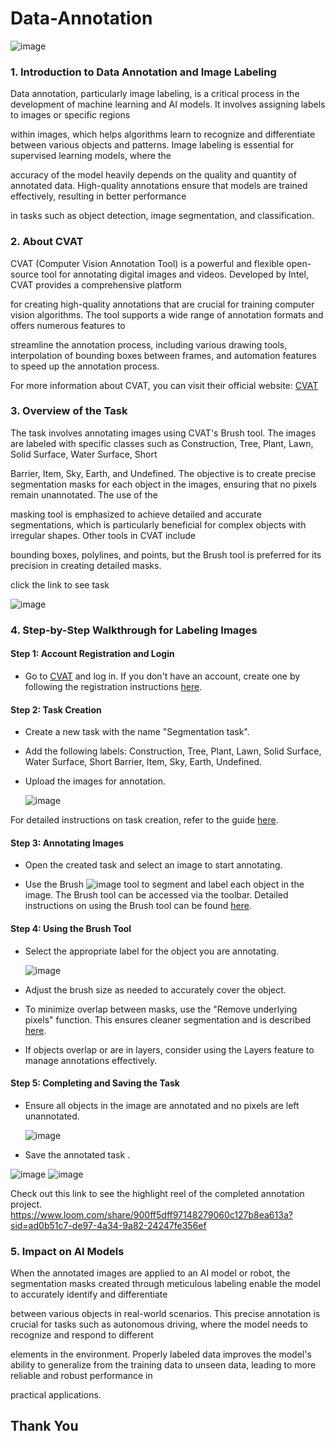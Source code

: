 # Data-Annotation

![image](https://github.com/user-attachments/assets/742187f0-4f7b-4dc2-a710-233923208ec7)

### 1. Introduction to Data Annotation and Image Labeling

Data annotation, particularly image labeling, is a critical process in the development of machine learning and AI models. It involves assigning labels to images or specific regions 

within images, which helps algorithms learn to recognize and differentiate between various objects and patterns. Image labeling is essential for supervised learning models, where the 

accuracy of the model heavily depends on the quality and quantity of annotated data. High-quality annotations ensure that models are trained effectively, resulting in better performance 

in tasks such as object detection, image segmentation, and classification.

### 2. About CVAT

CVAT (Computer Vision Annotation Tool) is a powerful and flexible open-source tool for annotating digital images and videos. Developed by Intel, CVAT provides a comprehensive platform 

for creating high-quality annotations that are crucial for training computer vision algorithms. The tool supports a wide range of annotation formats and offers numerous features to 

streamline the annotation process, including various drawing tools, interpolation of bounding boxes between frames, and automation features to speed up the annotation process.

For more information about CVAT, you can visit their official website: [CVAT](https://cvat.ai/)

### 3. Overview of the Task

The task involves annotating images using CVAT's Brush tool. The images are labeled with specific classes such as Construction, Tree, Plant, Lawn, Solid Surface, Water Surface, Short 

Barrier, Item, Sky, Earth, and Undefined. The objective is to create precise segmentation masks for each object in the images, ensuring that no pixels remain unannotated. The use of the 

masking tool is emphasized to achieve detailed and accurate segmentations, which is particularly beneficial for complex objects with irregular shapes. Other tools in CVAT include 

bounding boxes, polylines, and points, but the Brush tool is preferred for its precision in creating detailed masks.

click the link to see task

![image](https://github.com/user-attachments/assets/bcd715a4-8d42-4fd4-b7fd-8e99b0fa8eb1)


### 4. Step-by-Step Walkthrough for Labeling Images

#### Step 1: Account Registration and Login

- Go to [CVAT](https://app.cvat.ai/) and log in. If you don't have an account, create one by following the registration instructions [here](https://opencv.github.io/cvat/docs/manual/basics/registration/).

#### Step 2: Task Creation
- Create a new task with the name "Segmentation task".
  
- Add the following labels: Construction, Tree, Plant, Lawn, Solid Surface, Water Surface, Short Barrier, Item, Sky, Earth, Undefined.
  
- Upload the images for annotation.

  ![image](https://github.com/user-attachments/assets/4a3f6386-cf04-4811-9893-61243ee2b69c)


For detailed instructions on task creation, refer to the guide [here](https://opencv.github.io/cvat/docs/manual/basics/create_an_annotation_task/).

#### Step 3: Annotating Images

- Open the created task and select an image to start annotating.
  
- Use the Brush ![image](https://github.com/user-attachments/assets/18b5beda-4632-4a6a-9456-29a7ec0bad28) tool to segment and label each object in the image. The Brush tool can be accessed via the toolbar. Detailed instructions on using the Brush tool can be found [here](https://opencv.github.io/cvat/docs/manual/advanced/annotation-with-brush-tool/).

#### Step 4: Using the Brush Tool

- Select the appropriate label for the object you are annotating.

  ![image](https://github.com/user-attachments/assets/3c8b1573-7320-419a-9de6-0f5a0f507dec)

- Adjust the brush size as needed to accurately cover the object.
  
- To minimize overlap between masks, use the "Remove underlying pixels" function. This ensures cleaner segmentation and is described [here](https://opencv.github.io/cvat/docs/manual/advanced/annotation-with-brush-tool/#remove-underlying-pixels).
  
- If objects overlap or are in layers, consider using the Layers feature to manage annotations effectively.

#### Step 5: Completing and Saving the Task

- Ensure all objects in the image are annotated and no pixels are left unannotated.

  ![image](https://github.com/user-attachments/assets/190b77f9-ca1d-4ca5-a205-22a334b32d7c)

- Save the annotated task .

![image](https://github.com/user-attachments/assets/ff2d4421-be7f-4db3-8fbc-56a2fbc32259)
![image](https://github.com/user-attachments/assets/c93091fe-2762-432e-bf14-0e84f220b134)

Check out this link to see the highlight reel of the completed annotation project.
https://www.loom.com/share/900ff5dff97148279060c127b8ea613a?sid=ad0b51c7-de97-4a34-9a82-24247fe356ef

### 5. Impact on AI Models

When the annotated images are applied to an AI model or robot, the segmentation masks created through meticulous labeling enable the model to accurately identify and differentiate 

between various objects in real-world scenarios. This precise annotation is crucial for tasks such as autonomous driving, where the model needs to recognize and respond to different 

elements in the environment. Properly labeled data improves the model's ability to generalize from the training data to unseen data, leading to more reliable and robust performance in 

practical applications.

## Thank You
